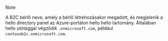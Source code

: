 > [!NOTE]
> A B2C bérlő neve, amely a bérlő létrehozásakor megadott, és megjelenik a hello directory panel az Azure-portálon hello hello tartomány.  Általában hello utótaggal végződik `.onmicrosoft.com`, például `contosob2c.onmicrosoft.com`.
> 
> 

